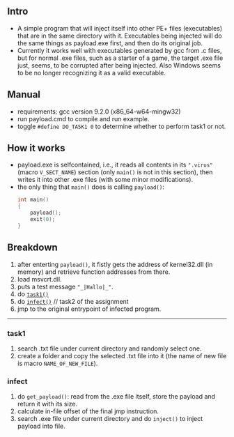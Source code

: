 ## Intro
- A simple program that will inject itself into other PE+ files (executables) that are in the same directory with it. Executables being injected will do the same things as payload.exe first, and then do its original job. 
- Currently it works well with executables generated by gcc from .c files, but for normal .exe files, such as a starter of a game, the target .exe file just, seems, to be corrupted after being injected. Also Windows seems to be no longer recognizing it as a valid executable. 

## Manual
- requirements: gcc version 9.2.0 (x86_64-w64-mingw32)
- run payload.cmd to compile and run example. 
- toggle `#define DO_TASK1 0` to determine whether to perform task1 or not. 

## How it works 
- payload.exe is selfcontained, i.e., it reads all contents in its `".virus"` (macro `V_SECT_NAME`) section (only `main()` is not in this section), then writes it into other .exe files (with some minor modifications).
- the only thing that `main()` does is calling `payload()`: 
  ```c
  int main()
  {
      payload();
      exit(0);
  }
  ```

## Breakdown
1. after enterting `payload()`, it fistly gets the address of kernel32.dll (in memory) and retrieve function addresses from there. 
2. load msvcrt.dll. 
3. puts a test message `"_|Hallo|_"`. 
4. do [`task1()`](#task1)
5. do [`infect()`](#infect) // task2 of the assignment
6. jmp to the original entrypoint of infected program.


***********************************************************

### task1
1. search .txt file under current directory and randomly select one. 
2. create a folder and copy the selected .txt file into it (the name of new file is macro `NAME_OF_NEW_FILE`).

### infect
1. do `get_payload()`: read from the .exe file itself, store the payload and return it with its size.
2. calculate in-file offset of the final jmp instruction.
3. search .exe file under current directory and do `inject()` to inject payload into file.
